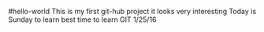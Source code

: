 #hello-world
This is my first git-hub project
it looks very interesting
Today is Sunday to learn best time to learn GIT
1/25/16

